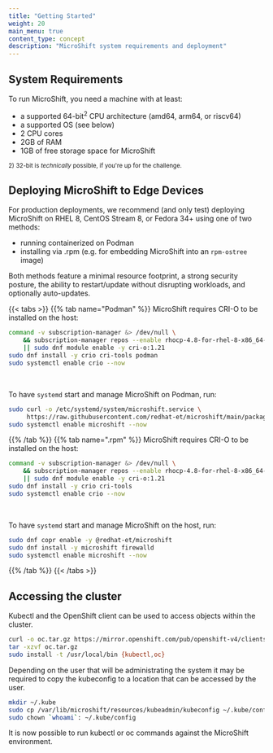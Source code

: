 ```yaml
---
title: "Getting Started"
weight: 20
main_menu: true
content_type: concept
description: "MicroShift system requirements and deployment"
---
```

## System Requirements

To run MicroShift, you need a machine with at least:

- a supported 64-bit<sup>2</sup> CPU architecture (amd64, arm64, or riscv64)
- a supported OS (see below)
- 2 CPU cores
- 2GB of RAM
- 1GB of free storage space for MicroShift

<sup>2) 32-bit is _technically_ possible, if you're up for the challenge.</sup>

## Deploying MicroShift to Edge Devices

For production deployments, we recommend (and only test) deploying MicroShift on RHEL 8, CentOS Stream 8, or Fedora 34+ using one of two methods:

- running containerized on Podman
- installing via .rpm (e.g. for embedding MicroShift into an `rpm-ostree` image)

Both methods feature a minimal resource footprint, a strong security posture, the ability to restart/update without disrupting workloads, and optionally auto-updates.

{{< tabs >}}
{{% tab name="Podman" %}}
MicroShift requires CRI-O to be installed on the host:

```Bash
command -v subscription-manager &> /dev/null \
    && subscription-manager repos --enable rhocp-4.8-for-rhel-8-x86_64-rpms \
    || sudo dnf module enable -y cri-o:1.21
sudo dnf install -y crio cri-tools podman
sudo systemctl enable crio --now
```

<br/>

To have `systemd` start and manage MicroShift on Podman, run:

```Bash
sudo curl -o /etc/systemd/system/microshift.service \
     https://raw.githubusercontent.com/redhat-et/microshift/main/packaging/systemd/microshift-containerized.service
sudo systemctl enable microshift --now
```

{{% /tab %}}
{{% tab name=".rpm" %}}
MicroShift requires CRI-O to be installed on the host:

```Bash
command -v subscription-manager &> /dev/null \
    && subscription-manager repos --enable rhocp-4.8-for-rhel-8-x86_64-rpms \
    || sudo dnf module enable -y cri-o:1.21
sudo dnf install -y crio cri-tools
sudo systemctl enable crio --now
```

<br/>

To have `systemd` start and manage MicroShift on the host, run:

```Bash
sudo dnf copr enable -y @redhat-et/microshift
sudo dnf install -y microshift firewalld
sudo systemctl enable microshift --now
```

{{% /tab %}}
{{< /tabs >}}

## Accessing the cluster

Kubectl and the OpenShift client can be used to access objects within the cluster.

```Bash
curl -o oc.tar.gz https://mirror.openshift.com/pub/openshift-v4/clients/oc/latest/linux/oc.tar.gz
tar -xzvf oc.tar.gz
sudo install -t /usr/local/bin {kubectl,oc}
```

Depending on the user that will be administrating the system it may be required to copy the kubeconfig to a location that can be accessed by the user.

```Bash
mkdir ~/.kube
sudo cp /var/lib/microshift/resources/kubeadmin/kubeconfig ~/.kube/config
sudo chown `whoami`: ~/.kube/config
```

It is now possible to run kubectl or oc commands against the MicroShift environment.